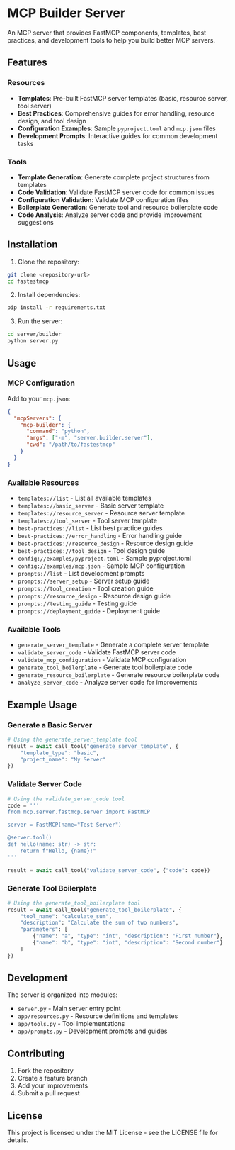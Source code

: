 # MCP Builder Server

An MCP server that provides FastMCP components, templates, best practices, and development tools to help you build better MCP servers.

## Features

### Resources
- **Templates**: Pre-built FastMCP server templates (basic, resource server, tool server)
- **Best Practices**: Comprehensive guides for error handling, resource design, and tool design
- **Configuration Examples**: Sample `pyproject.toml` and `mcp.json` files
- **Development Prompts**: Interactive guides for common development tasks

### Tools
- **Template Generation**: Generate complete project structures from templates
- **Code Validation**: Validate FastMCP server code for common issues
- **Configuration Validation**: Validate MCP configuration files
- **Boilerplate Generation**: Generate tool and resource boilerplate code
- **Code Analysis**: Analyze server code and provide improvement suggestions

## Installation

1. Clone the repository:
```bash
git clone <repository-url>
cd fastestmcp
```

2. Install dependencies:
```bash
pip install -r requirements.txt
```

3. Run the server:
```bash
cd server/builder
python server.py
```

## Usage

### MCP Configuration

Add to your `mcp.json`:

```json
{
  "mcpServers": {
    "mcp-builder": {
      "command": "python",
      "args": ["-m", "server.builder.server"],
      "cwd": "/path/to/fastestmcp"
    }
  }
}
```

### Available Resources

- `templates://list` - List all available templates
- `templates://basic_server` - Basic server template
- `templates://resource_server` - Resource server template
- `templates://tool_server` - Tool server template
- `best-practices://list` - List best practice guides
- `best-practices://error_handling` - Error handling guide
- `best-practices://resource_design` - Resource design guide
- `best-practices://tool_design` - Tool design guide
- `config://examples/pyproject.toml` - Sample pyproject.toml
- `config://examples/mcp.json` - Sample MCP configuration
- `prompts://list` - List development prompts
- `prompts://server_setup` - Server setup guide
- `prompts://tool_creation` - Tool creation guide
- `prompts://resource_design` - Resource design guide
- `prompts://testing_guide` - Testing guide
- `prompts://deployment_guide` - Deployment guide

### Available Tools

- `generate_server_template` - Generate a complete server template
- `validate_server_code` - Validate FastMCP server code
- `validate_mcp_configuration` - Validate MCP configuration
- `generate_tool_boilerplate` - Generate tool boilerplate code
- `generate_resource_boilerplate` - Generate resource boilerplate code
- `analyze_server_code` - Analyze server code for improvements

## Example Usage

### Generate a Basic Server

```python
# Using the generate_server_template tool
result = await call_tool("generate_server_template", {
    "template_type": "basic",
    "project_name": "My Server"
})
```

### Validate Server Code

```python
# Using the validate_server_code tool
code = '''
from mcp.server.fastmcp.server import FastMCP

server = FastMCP(name="Test Server")

@server.tool()
def hello(name: str) -> str:
    return f"Hello, {name}!"
'''

result = await call_tool("validate_server_code", {"code": code})
```

### Generate Tool Boilerplate

```python
# Using the generate_tool_boilerplate tool
result = await call_tool("generate_tool_boilerplate", {
    "tool_name": "calculate_sum",
    "description": "Calculate the sum of two numbers",
    "parameters": [
        {"name": "a", "type": "int", "description": "First number"},
        {"name": "b", "type": "int", "description": "Second number"}
    ]
})
```

## Development

The server is organized into modules:

- `server.py` - Main server entry point
- `app/resources.py` - Resource definitions and templates
- `app/tools.py` - Tool implementations
- `app/prompts.py` - Development prompts and guides

## Contributing

1. Fork the repository
2. Create a feature branch
3. Add your improvements
4. Submit a pull request

## License

This project is licensed under the MIT License - see the LICENSE file for details.